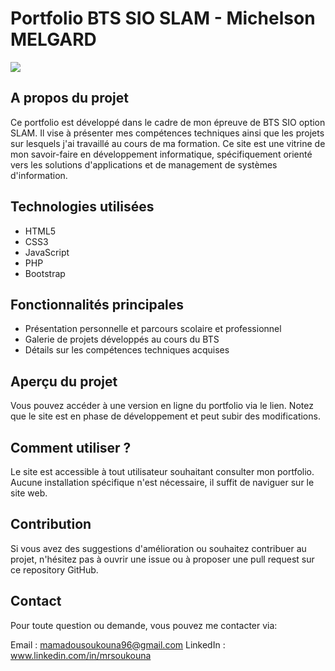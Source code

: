 # Portfolio BTS SIO SLAM - Michelson MELGARD
<img src ="./assets/img/Image 08-07-2024 à 18.24.png/">

## A propos du projet
Ce portfolio est développé dans le cadre de mon épreuve de BTS SIO option SLAM. Il vise à présenter mes compétences techniques ainsi que les projets sur lesquels j'ai travaillé au cours de ma formation. Ce site est une vitrine de mon savoir-faire en développement informatique, spécifiquement orienté vers les solutions d'applications et de management de systèmes d'information.

## Technologies utilisées
- HTML5
- CSS3
- JavaScript
- PHP
- Bootstrap

## Fonctionnalités principales
- Présentation personnelle et parcours scolaire et professionnel
- Galerie de projets développés au cours du BTS
- Détails sur les compétences techniques acquises

## Aperçu du projet
Vous pouvez accéder à une version en ligne du portfolio via le lien. Notez que le site est en phase de développement et peut subir des modifications.

## Comment utiliser ?
Le site est accessible à tout utilisateur souhaitant consulter mon portfolio. Aucune installation spécifique n'est nécessaire, il suffit de naviguer sur le site web.

## Contribution
Si vous avez des suggestions d'amélioration ou souhaitez contribuer au projet, n'hésitez pas à ouvrir une issue ou à proposer une pull request sur ce repository GitHub.

## Contact
Pour toute question ou demande, vous pouvez me contacter via:

Email : mamadousoukouna96@gmail.com
LinkedIn : www.linkedin.com/in/mrsoukouna

